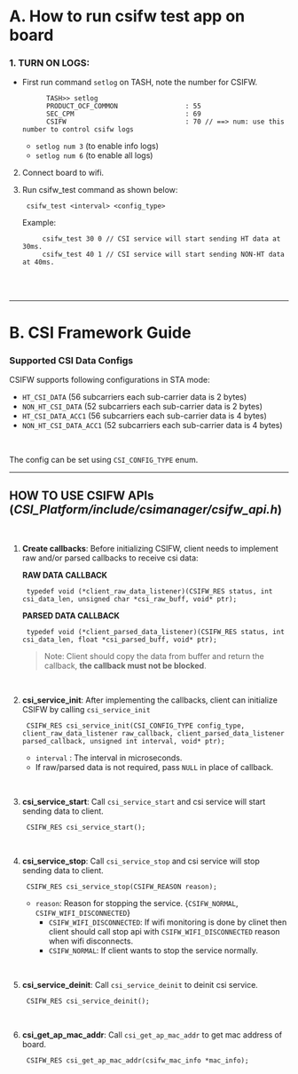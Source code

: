 
# A. How to run csifw test app on board

### 1. __TURN ON LOGS__:
- First run command `setlog` on TASH, note the number for CSIFW.

			TASH>> setlog
			PRODUCT_OCF_COMMON                 : 55
			SEC_CPM                            : 69
			CSIFW                              : 70 // ==> num: use this number to control csifw logs
	- `setlog num 3` (to enable info logs)
	- `setlog num 6` (to enable all logs)
2. Connect board to wifi.

3. Run csifw_test command as shown below:
	
		csifw_test <interval> <config_type>

	Example:

			csifw_test 30 0 // CSI service will start sending HT data at 30ms.
			csifw_test 40 1 // CSI service will start sending NON-HT data at 40ms.
			 
 
<br>
<br>
<hr>

# B. CSI Framework Guide


### Supported CSI Data Configs

CSIFW supports following configurations in STA mode: 
- `HT_CSI_DATA` (56 subcarriers each sub-carrier data is 2 bytes)
- `NON_HT_CSI_DATA` (52 subcarriers each sub-carrier data is 2 bytes)
- `HT_CSI_DATA_ACC1` (56 subcarriers each sub-carrier data is 4 bytes)
- `NON_HT_CSI_DATA_ACC1` (52 subcarriers each sub-carrier data is 4 bytes)
<br>

The config can be set using `CSI_CONFIG_TYPE` enum.




<hr>

## HOW TO USE CSIFW APIs (*CSI_Platform/include/csimanager/csifw_api.h*)
<br>

1. __Create callbacks__: Before initializing CSIFW, client needs to implement raw and/or parsed callbacks to receive csi data:

	**RAW DATA CALLBACK**

		typedef void (*client_raw_data_listener)(CSIFW_RES status, int csi_data_len, unsigned char *csi_raw_buff, void* ptr);

	**PARSED DATA CALLBACK**

		typedef void (*client_parsed_data_listener)(CSIFW_RES status, int csi_data_len, float *csi_parsed_buff, void* ptr);

	> Note: Client should copy the data from buffer and return the callback, **the callback must not be blocked**.

<br>

2. __csi_service_init__: After implementing the callbacks, client can initialize CSIFW by calling `csi_service_init`

		CSIFW_RES csi_service_init(CSI_CONFIG_TYPE config_type, client_raw_data_listener raw_callback, client_parsed_data_listener parsed_callback, unsigned int interval, void* ptr);
	- `interval` : The interval in microseconds.
	- If raw/parsed data is not required, pass `NULL` in place of callback.
<br>

3. __csi_service_start__: Call `csi_service_start` and csi service will start sending data to client.

		CSIFW_RES csi_service_start();
<br>

4. __csi_service_stop__: Call `csi_service_stop` and csi service will stop sending data to client.

		CSIFW_RES csi_service_stop(CSIFW_REASON reason);
	- `reason`: Reason for stopping the service. {`CSIFW_NORMAL`, `CSIFW_WIFI_DISCONNECTED`}
		- `CSIFW_WIFI_DISCONNECTED`: If wifi monitoring is done by clinet then client should call stop api with `CSIFW_WIFI_DISCONNECTED` reason when wifi disconnects.
		- `CSIFW_NORMAL`: If client wants to stop the service normally.
<br>

5. __csi_service_deinit__: Call `csi_service_deinit` to deinit csi service.

		CSIFW_RES csi_service_deinit();

<br>

6. __csi_get_ap_mac_addr__: Call `csi_get_ap_mac_addr` to get mac address of board.

		CSIFW_RES csi_get_ap_mac_addr(csifw_mac_info *mac_info);
